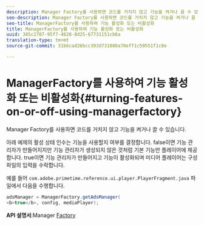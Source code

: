 ```yaml
---
description: Manager Factory를 사용하면 코드를 거치지 않고 기능을 켜거나 끌 수 있습니다.
seo-description: Manager Factory를 사용하면 코드를 거치지 않고 기능을 켜거나 끌 수 있습니다.
seo-title: ManagerFactory를 사용하여 기능 활성화 또는 비활성화
title: ManagerFactory를 사용하여 기능 활성화 또는 비활성화
uuid: 385c2707-95f7-4628-8d25-67731151cb6a
translation-type: tm+mt
source-git-commit: 31b6cad26bcc393d731080a70eff1c59551f1c8e

---
```



# ManagerFactory를 사용하여 기능 활성화 또는 비활성화{#turning-features-on-or-off-using-managerfactory}

Manager Factory를 사용하면 코드를 거치지 않고 기능을 켜거나 끌 수 있습니다.

아래 예제의 활성 상태 인수는 기능을 사용할지 여부를 결정합니다. false이면 기능 관리자가 만들어지지만 기능 관리자가 생성되지 않은 것처럼 기본 기능만 플레이어에 제공합니다. true이면 기능 관리자가 만들어지고 기능이 활성화되며 미디어 플레이어는 구성 파일의 입력을 수락합니다.

예를 들어 `com.adobe.primetime.reference.ui.player.PlayerFragment.java` 파일에서 다음을 수행합니다.

```java
adsManager = ManagerFactory.getAdsManager( 
<b>true</b>, config, mediaPlayer);
```

**API 설명서**:Manager [Factory](https://help.adobe.com/en_US/primetime/api/reference_implementation/android/javadoc/com/adobe/primetime/reference/manager/ManagerFactory.html)